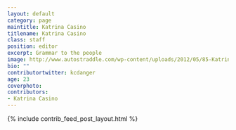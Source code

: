 ```yaml
---
layout: default
category: page
maintitle: Katrina Casino
titlename: Katrina Casino
class: staff
position: editor
excerpt: Grammar to the people
image: http://www.autostraddle.com/wp-content/uploads/2012/05/85-Katrina-Casino.jpeg
bio: ""
contributortwitter: kcdanger
age: 23
coverphoto: 
contributors: 
- Katrina Casino
---
```

{% include contrib_feed_post_layout.html %}
